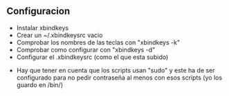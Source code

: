 ## Configuracion

- Instalar xbindkeys
- Crear un ~/.xbindkeysrc vacio
- Comprobar los nombres de las teclas con "xbindkeys -k"
- Comprobar como configurar con "xbindkeys -d"
- Configurar el .xbindkeysrc (como el que esta subido)

* Hay que tener en cuenta que los scripts usan "sudo" y este ha de ser configurado para no pedir contraseña al menos con esos scripts (yo los guardo en /bin/) 
